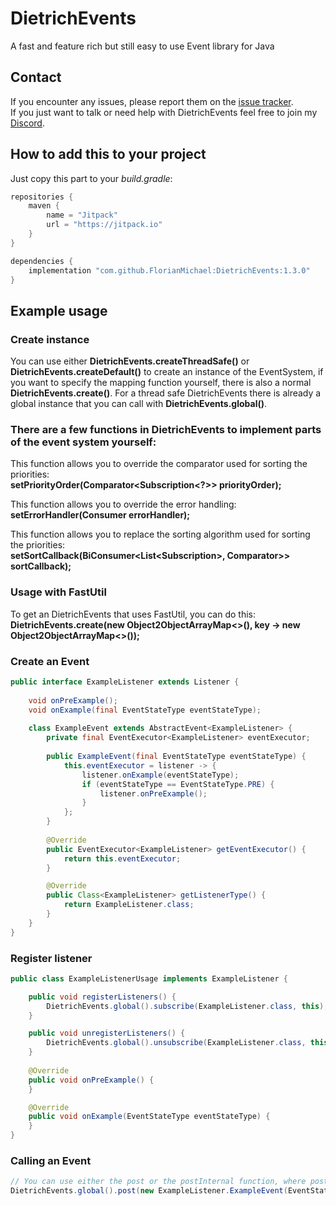 # DietrichEvents
A fast and feature rich but still easy to use Event library for Java

## Contact
If you encounter any issues, please report them on the
[issue tracker](https://github.com/FlorianMichael/DietrichEvents/issues).  
If you just want to talk or need help with DietrichEvents feel free to join my
[Discord](https://discord.gg/BwWhCHUKDf).

## How to add this to your project
Just copy this part to your *build.gradle*:
```groovy
repositories {
    maven {
        name = "Jitpack"
        url = "https://jitpack.io"
    }
}

dependencies {
    implementation "com.github.FlorianMichael:DietrichEvents:1.3.0"
}
```

## Example usage
### Create instance
You can use either **DietrichEvents.createThreadSafe()** or **DietrichEvents.createDefault()** to create an instance of the EventSystem, 
if you want to specify the mapping function yourself, there is also a normal **DietrichEvents.create()**. 
For a thread safe DietrichEvents there is already a global instance that you can call with **DietrichEvents.global()**.

### There are a few functions in DietrichEvents to implement parts of the event system yourself:

This function allows you to override the comparator used for sorting the priorities: <br>
**setPriorityOrder(Comparator<Subscription<?>> priorityOrder);**

This function allows you to override the error handling: <br>
**setErrorHandler(Consumer<Throwable> errorHandler);**

This function allows you to replace the sorting algorithm used for sorting the priorities: <br>
**setSortCallback(BiConsumer<List<Subscription<?>>, Comparator<Subscription<?>>> sortCallback);**

### Usage with FastUtil
To get an DietrichEvents that uses FastUtil, you can do this: <br>
**DietrichEvents.create(new Object2ObjectArrayMap<>(), key -> new Object2ObjectArrayMap<>());**

### Create an Event
```java
public interface ExampleListener extends Listener {
    
    void onPreExample();
    void onExample(final EventStateType eventStateType);
    
    class ExampleEvent extends AbstractEvent<ExampleListener> {
        private final EventExecutor<ExampleListener> eventExecutor;
        
        public ExampleEvent(final EventStateType eventStateType) {
            this.eventExecutor = listener -> {
                listener.onExample(eventStateType);
                if (eventStateType == EventStateType.PRE) {
                    listener.onPreExample();
                }
            };
        }
        
        @Override
        public EventExecutor<ExampleListener> getEventExecutor() {
            return this.eventExecutor;
        }

        @Override
        public Class<ExampleListener> getListenerType() {
            return ExampleListener.class;
        }
    }
}
```

### Register listener
```java
public class ExampleListenerUsage implements ExampleListener {

    public void registerListeners() {
        DietrichEvents.global().subscribe(ExampleListener.class, this);
    }

    public void unregisterListeners() {
        DietrichEvents.global().unsubscribe(ExampleListener.class, this);
    }
    
    @Override
    public void onPreExample() {
    }

    @Override
    public void onExample(EventStateType eventStateType) {
    }
}
```

### Calling an Event
```java
// You can use either the post or the postInternal function, where postInternal has no error handling.
DietrichEvents.global().post(new ExampleListener.ExampleEvent(EventStateType.PRE));
```
